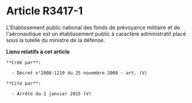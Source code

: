# Article R3417-1

L'Etablissement public national des fonds de prévoyance militaire et de l'aéronautique est un établissement public à
caractère administratif placé sous la tutelle du ministre de la défense.

**Liens relatifs à cet article**

	**Créé par**:

	  - Décret n°2008-1219 du 25 novembre 2008 - art. (V)

	**Cité par**:

	  - Arrêté du 2 janvier 2015 (V)
